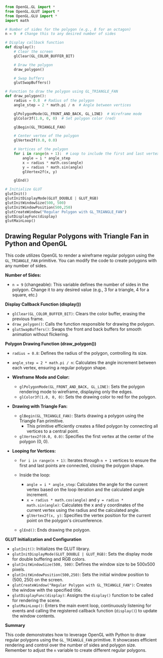 ```python
from OpenGL.GL import *
from OpenGL.GLUT import *
from OpenGL.GLU import *
import math

# Number of sides for the polygon (e.g., 8 for an octagon)
n = 9  # Change this to any desired number of sides

# Display callback function
def display():
    # Clear the screen
    glClear(GL_COLOR_BUFFER_BIT)

    # Draw the polygon
    draw_polygon()

    # Swap buffers
    glutSwapBuffers()

# Function to draw the polygon using GL_TRIANGLE_FAN
def draw_polygon():
    radius = 0.8  # Radius of the polygon
    angle_step = 2 * math.pi / n  # Angle between vertices

    glPolygonMode(GL_FRONT_AND_BACK, GL_LINE)  # Wireframe mode
    glColor3f(1.0, 0, 0)  # Set polygon color (red)

    glBegin(GL_TRIANGLE_FAN)

    # Center vertex of the polygon
    glVertex2f(0.0, 0.0)

    # Vertices of the polygon
    for i in range(n + 1):  # Loop to include the first and last vertex
        angle = i * angle_step
        x = radius * math.cos(angle)
        y = radius * math.sin(angle)
        glVertex2f(x, y)

    glEnd()

# Initialize GLUT
glutInit()
glutInitDisplayMode(GLUT_DOUBLE | GLUT_RGB)
glutInitWindowSize(500, 500)
glutInitWindowPosition(500,250)
glutCreateWindow("Regular Polygon with GL_TRIANGLE_FAN")
glutDisplayFunc(display)
glutMainLoop()

```

## Drawing Regular Polygons with Triangle Fan in Python and OpenGL

This code utilizes OpenGL to render a wireframe regular polygon using the `GL_TRIANGLE_FAN` primitive. You can modify the code to create polygons with any number of sides.

**Number of Sides:**

* `n = 9` (changeable): This variable defines the number of sides in the polygon. Change it to any desired value (e.g., 3 for a triangle, 4 for a square, etc.)

**Display Callback Function (display())**

* `glClear(GL_COLOR_BUFFER_BIT)`: Clears the color buffer, erasing the previous frame.
* `draw_polygon()`: Calls the function responsible for drawing the polygon.
* `glutSwapBuffers()`: Swaps the front and back buffers for smooth animation without flickering.

**Polygon Drawing Function (draw_polygon())**

* `radius = 0.8`: Defines the radius of the polygon, controlling its size.
* `angle_step = 2 * math.pi / n`: Calculates the angle increment between each vertex, ensuring a regular polygon shape.

* **Wireframe Mode and Color:**
    * `glPolygonMode(GL_FRONT_AND_BACK, GL_LINE)`: Sets the polygon rendering mode to wireframe, displaying only the edges.
    * `glColor3f(1.0, 0, 0)`: Sets the drawing color to red for the polygon.

* **Drawing with Triangle Fan:**
    * `glBegin(GL_TRIANGLE_FAN)`: Starts drawing a polygon using the Triangle Fan primitive.
        * This primitive efficiently creates a filled polygon by connecting all vertices to a central point.
    * `glVertex2f(0.0, 0.0)`: Specifies the first vertex at the center of the polygon (0, 0).

* **Looping for Vertices:**
    * `for i in range(n + 1)`: Iterates through `n + 1` vertices to ensure the first and last points are connected, closing the polygon shape.
    * Inside the loop:
        * `angle = i * angle_step`: Calculates the angle for the current vertex based on the loop iteration and the calculated angle increment.
        * `x = radius * math.cos(angle)` and `y = radius * math.sin(angle)`: Calculates the x and y coordinates of the current vertex using the radius and the calculated angle.
        * `glVertex2f(x, y)`: Specifies the vertex position for the current point on the polygon's circumference.

    * `glEnd()`: Ends drawing the polygon.

**GLUT Initialization and Configuration**

* `glutInit()`: Initializes the GLUT library.
* `glutInitDisplayMode(GLUT_DOUBLE | GLUT_RGB)`: Sets the display mode for double buffering and RGB colors.
* `glutInitWindowSize(500, 500)`: Defines the window size to be 500x500 pixels.
* `glutInitWindowPosition(500,250)`: Sets the initial window position to (500, 250) on the screen.
* `glutCreateWindow("Regular Polygon with GL_TRIANGLE_FAN")`: Creates the window with the specified title.
* `glutDisplayFunc(display)`: Assigns the `display()` function to be called for rendering the scene.
* `glutMainLoop()`: Enters the main event loop, continuously listening for events and calling the registered callback function (`display()`) to update the window contents.

**Summary**

This code demonstrates how to leverage OpenGL with Python to draw regular polygons using the `GL_TRIANGLE_FAN` primitive. It showcases efficient rendering and control over the number of sides and polygon size. Remember to adjust the `n` variable to create different regular polygons.